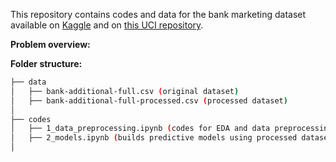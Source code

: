 This repository contains codes and data for the bank marketing dataset available on [Kaggle](https://www.kaggle.com/volodymyrgavrysh/bank-marketing-campaigns-dataset) and on [this UCI repository](https://archive.ics.uci.edu/ml/datasets/bank+marketing).

**Problem overview:**

**Folder structure:**

```bash
├── data
│   ├── bank-additional-full.csv (original dataset)
│   ├── bank-additional-full-processed.csv (processed dataset)
│   
├── codes
│   ├── 1_data_preprocessing.ipynb (codes for EDA and data preprocessing)
│   ├── 2_models.ipynb (builds predictive models using processed dataset)
│    
```
